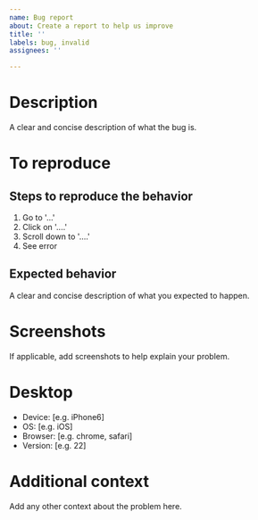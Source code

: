 ```yaml
---
name: Bug report
about: Create a report to help us improve
title: ''
labels: bug, invalid
assignees: ''

---
```


# Description
A clear and concise description of what the bug is.


# To reproduce
## Steps to reproduce the behavior
1. Go to '...'
2. Click on '....'
3. Scroll down to '....'
4. See error

## Expected behavior
A clear and concise description of what you expected to happen.


# Screenshots
If applicable, add screenshots to help explain your problem.


# Desktop
 - Device: [e.g. iPhone6]
 - OS: [e.g. iOS]
 - Browser: [e.g. chrome, safari]
 - Version: [e.g. 22]


# Additional context
Add any other context about the problem here.
